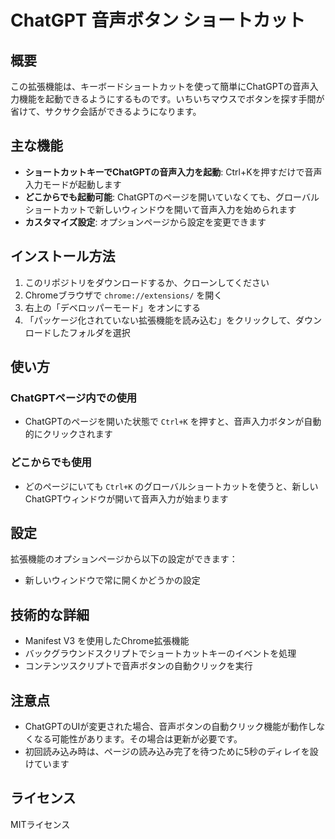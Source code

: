 # ChatGPT 音声ボタン ショートカット

## 概要

この拡張機能は、キーボードショートカットを使って簡単にChatGPTの音声入力機能を起動できるようにするものです。いちいちマウスでボタンを探す手間が省けて、サクサク会話ができるようになります。

## 主な機能

- **ショートカットキーでChatGPTの音声入力を起動**: Ctrl+Kを押すだけで音声入力モードが起動します
- **どこからでも起動可能**: ChatGPTのページを開いていなくても、グローバルショートカットで新しいウィンドウを開いて音声入力を始められます
- **カスタマイズ設定**: オプションページから設定を変更できます

## インストール方法

1. このリポジトリをダウンロードするか、クローンしてください
2. Chromeブラウザで `chrome://extensions/` を開く
3. 右上の「デベロッパーモード」をオンにする
4. 「パッケージ化されていない拡張機能を読み込む」をクリックして、ダウンロードしたフォルダを選択

## 使い方

### ChatGPTページ内での使用
- ChatGPTのページを開いた状態で `Ctrl+K` を押すと、音声入力ボタンが自動的にクリックされます

### どこからでも使用
- どのページにいても `Ctrl+K` のグローバルショートカットを使うと、新しいChatGPTウィンドウが開いて音声入力が始まります

## 設定

拡張機能のオプションページから以下の設定ができます：
- 新しいウィンドウで常に開くかどうかの設定

## 技術的な詳細

- Manifest V3 を使用したChrome拡張機能
- バックグラウンドスクリプトでショートカットキーのイベントを処理
- コンテンツスクリプトで音声ボタンの自動クリックを実行

## 注意点

- ChatGPTのUIが変更された場合、音声ボタンの自動クリック機能が動作しなくなる可能性があります。その場合は更新が必要です。
- 初回読み込み時は、ページの読み込み完了を待つために5秒のディレイを設けています

## ライセンス

MITライセンス

